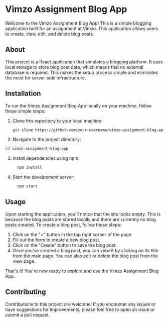 # Vimzo Assignment Blog App

Welcome to the Vimzo Assignment Blog App! This is a simple blogging application built for an assignment at Vimzo. This application allows users to create, view, edit, and delete blog posts.

## About

This project is a React application that simulates a blogging platform. It uses local storage to store blog post data, which means that no external database is required. This makes the setup process simple and eliminates the need for server-side infrastructure.

## Installation

To run the Vimzo Assignment Blog App locally on your machine, follow these simple steps:

1. Clone this repository to your local machine:

   ```bash
   git clone https://github.com/your-username/vimzo-assignment-blog-app.git

2. Navigate to the project directory:
  ```bash
  cd vimzo-assignment-blog-app
  ```

3. Install dependencies using npm:
   ```bash
     npm install
    ```

4. Start the development server:
   ```bash
     npm start
   ```
## Usage
Upon starting the application, you'll notice that the site looks empty. This is because the blog posts are stored locally and there are currently no blog posts created. To create a blog post, follow these steps:

1. Click on the "+" button in the top right corner of the page.
2. Fill out the form to create a new blog post.
3. Click on the "Create" button to save the blog post.
4. Once you've created a blog post, you can view it by clicking on its title from the main page. You can also edit or delete the blog post from the view page.

That's it! You're now ready to explore and use the Vimzo Assignment Blog App.

## Contributing
Contributions to this project are welcome! If you encounter any issues or have suggestions for improvements, please feel free to open an issue or submit a pull request.
